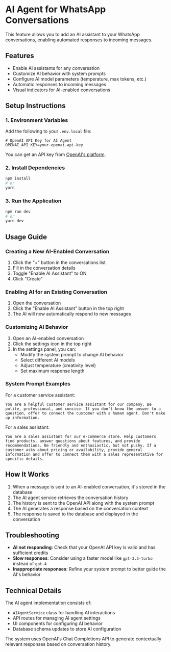# AI Agent for WhatsApp Conversations

This feature allows you to add an AI assistant to your WhatsApp conversations, enabling automated responses to incoming messages.

## Features

- Enable AI assistants for any conversation
- Customize AI behavior with system prompts
- Configure AI model parameters (temperature, max tokens, etc.)
- Automatic responses to incoming messages
- Visual indicators for AI-enabled conversations

## Setup Instructions

### 1. Environment Variables

Add the following to your `.env.local` file:

```
# OpenAI API Key for AI Agent
OPENAI_API_KEY=your-openai-api-key
```

You can get an API key from [OpenAI's platform](https://platform.openai.com/api-keys).

### 2. Install Dependencies

```bash
npm install
# or
yarn
```

### 3. Run the Application

```bash
npm run dev
# or
yarn dev
```

## Usage Guide

### Creating a New AI-Enabled Conversation

1. Click the "+" button in the conversations list
2. Fill in the conversation details
3. Toggle "Enable AI Assistant" to ON
4. Click "Create"

### Enabling AI for an Existing Conversation

1. Open the conversation
2. Click the "Enable AI Assistant" button in the top right
3. The AI will now automatically respond to new messages

### Customizing AI Behavior

1. Open an AI-enabled conversation
2. Click the settings icon in the top right
3. In the settings panel, you can:
   - Modify the system prompt to change AI behavior
   - Select different AI models
   - Adjust temperature (creativity level)
   - Set maximum response length

### System Prompt Examples

For a customer service assistant:
```
You are a helpful customer service assistant for our company. Be polite, professional, and concise. If you don't know the answer to a question, offer to connect the customer with a human agent. Don't make up information.
```

For a sales assistant:
```
You are a sales assistant for our e-commerce store. Help customers find products, answer questions about features, and provide recommendations. Be friendly and enthusiastic, but not pushy. If a customer asks about pricing or availability, provide general information and offer to connect them with a sales representative for specific details.
```

## How It Works

1. When a message is sent to an AI-enabled conversation, it's stored in the database
2. The AI agent service retrieves the conversation history
3. The history is sent to the OpenAI API along with the system prompt
4. The AI generates a response based on the conversation context
5. The response is saved to the database and displayed in the conversation

## Troubleshooting

- **AI not responding**: Check that your OpenAI API key is valid and has sufficient credits
- **Slow responses**: Consider using a faster model like `gpt-3.5-turbo` instead of `gpt-4`
- **Inappropriate responses**: Refine your system prompt to better guide the AI's behavior

## Technical Details

The AI agent implementation consists of:

- `AIAgentService` class for handling AI interactions
- API routes for managing AI agent settings
- UI components for configuring AI behavior
- Database schema updates to store AI configuration

The system uses OpenAI's Chat Completions API to generate contextually relevant responses based on conversation history.

